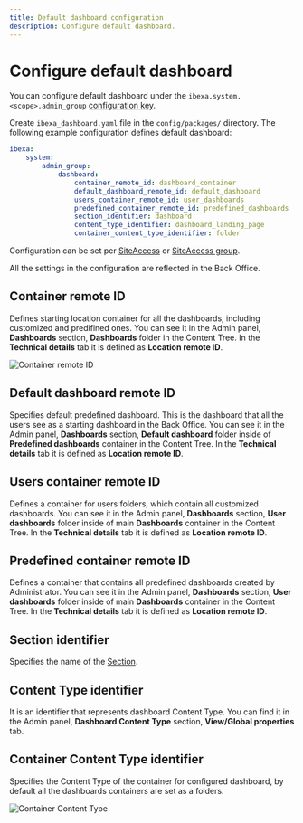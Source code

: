 ```yaml
---
title: Default dashboard configuration
description: Configure default dashboard.
---
```


# Configure default dashboard

You can configure default dashboard under the `ibexa.system.<scope>.admin_group` [configuration key](configuration.md#configuration-files).

Create `ibexa_dashboard.yaml` file in the `config/packages/` directory.
The following example configuration defines default dashboard:

``` yaml
ibexa:
    system:
        admin_group: 
            dashboard:
                container_remote_id: dashboard_container
                default_dashboard_remote_id: default_dashboard
                users_container_remote_id: user_dashboards
                predefined_container_remote_id: predefined_dashboards
                section_identifier: dashboard
                content_type_identifier: dashboard_landing_page
                container_content_type_identifier: folder 
```

Configuration can be set per [SiteAccess](multisite/multisite_configuration/#siteaccess-configuration)
or [SiteAccess group](multisite/multisite_configuration/#siteaccess-groups).

All the settings in the configuration are reflected in the Back Office.

## Container remote ID

Defines starting location container for all the dashboards, including customized and predifined ones.
You can see it in the Admin panel, **Dashboards** section, **Dashboards** folder in the Content Tree. In the **Technical details** tab it is defined as **Location remote ID**.

![Container remote ID](dashboard_container_remote_id.png)

## Default dashboard remote ID

Specifies default predefined dashboard. This is the dashboard that all the users see as a starting dashboard in the Back Office.
You can see it in the Admin panel, **Dashboards** section, **Default dashboard** folder inside of **Predefined dashboards** container in the Content Tree. 
In the **Technical details** tab it is defined as **Location remote ID**.

## Users container remote ID

Defines a container for users folders, which contain all customized dashboards.
You can see it in the Admin panel, **Dashboards** section, **User dashboards** folder inside of main **Dashboards** container in the Content Tree. 
In the **Technical details** tab it is defined as **Location remote ID**.

## Predefined container remote ID

Defines a container that contains all predefined dashboards created by Administrator.
You can see it in the Admin panel, **Dashboards** section, **User dashboards** folder inside of main **Dashboards** container in the Content Tree. 
In the **Technical details** tab it is defined as **Location remote ID**.

## Section identifier

Specifies the name of the [Section](administration/content_organization/sections/).

## Content Type identifier

It is an identifier that represents dashboard Content Type.
You can find it in the Admin panel, **Dashboard Content Type** section, **View/Global properties** tab.

## Container Content Type identifier

Specifies the Content Type of the container for configured dashboard, by default all the dashboards containers are set as a folders.

![Container Content Type](dashboard_container_type.png)

